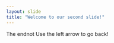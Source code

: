 ```yaml
---
layout: slide
title: "Welcome to our second slide!"
---
```

The endnot
Use the left arrow to go back!
